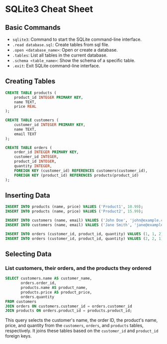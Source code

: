 # SQLite3 Cheat Sheet

## Basic Commands

- `sqlite3`: Command to start the SQLite command-line interface.
- `.read database.sql`: Create tables from sql file.
- `.open <database_name>`: Open or create a database.
- `.tables`: List all tables in the current database.
- `.schema <table_name>`: Show the schema of a specific table.
- `.exit`: Exit SQLite command-line interface.

## Creating Tables

```sql
CREATE TABLE products (
    product_id INTEGER PRIMARY KEY,
    name TEXT,
    price REAL
);

CREATE TABLE customers (
    customer_id INTEGER PRIMARY KEY,
    name TEXT,
    email TEXT
);

CREATE TABLE orders (
    order_id INTEGER PRIMARY KEY,
    customer_id INTEGER,
    product_id INTEGER,
    quantity INTEGER,
    FOREIGN KEY (customer_id) REFERENCES customers(customer_id),
    FOREIGN KEY (product_id) REFERENCES products(product_id)
);
```

## Inserting Data

```sql
INSERT INTO products (name, price) VALUES ('Product1', 10.99);
INSERT INTO products (name, price) VALUES ('Product2', 15.99);

INSERT INTO customers (name, email) VALUES ('John Doe', 'john@example.com');
INSERT INTO customers (name, email) VALUES ('Jane Smith', 'jane@example.com');

INSERT INTO orders (customer_id, product_id, quantity) VALUES (1, 1, 2);
INSERT INTO orders (customer_id, product_id, quantity) VALUES (2, 2, 1);
```

## Selecting Data

### List customers, their orders, and the products they ordered

```sql
SELECT customers.name AS customer_name, 
       orders.order_id, 
       products.name AS product_name, 
       products.price AS product_price, 
       orders.quantity
FROM customers
JOIN orders ON customers.customer_id = orders.customer_id
JOIN products ON orders.product_id = products.product_id;
```

This query selects the customer's name, the order ID, the product's name, price, and quantity from the `customers`, `orders`, and `products` tables, respectively. It joins these tables based on the `customer_id` and `product_id` foreign keys.
